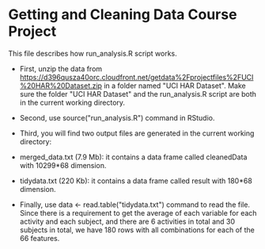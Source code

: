Getting and Cleaning Data Course Project
========================================
This file describes how run_analysis.R script works.

* First, unzip the data from https://d396qusza40orc.cloudfront.net/getdata%2Fprojectfiles%2FUCI%20HAR%20Dataset.zip in a folder named "UCI HAR Dataset". Make sure the folder "UCI HAR Dataset" and the run_analysis.R script are both in the current working directory.

* Second, use source("run_analysis.R") command in RStudio.

* Third, you will find two output files are generated in the current working directory:

- merged_data.txt (7.9 Mb): it contains a data frame called cleanedData with 10299*68 dimension.

- tidydata.txt (220 Kb): it contains a data frame called result with 180*68 dimension.

* Finally, use data <- read.table("tidydata.txt") command to read the file. Since there is a requirement to get the average of each variable for each activity and each subject, and there are 6 activities in total and 30 subjects in total, we have 180 rows with all combinations for each of the 66 features. 
